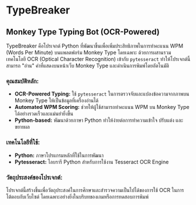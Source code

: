 # TypeBreaker

## Monkey Type Typing Bot (OCR-Powered)

TypeBreaker คือโปรเจกต์ Python ที่พัฒนาขึ้นเพื่อเพิ่มประสิทธิภาพในการทำคะแนน WPM (Words Per Minute) บนแพลตฟอร์ม Monkey Type โดยเฉพาะ ด้วยการผสานรวมเทคโนโลยี OCR (Optical Character Recognition) เข้ากับ `pytesseract` ทำให้โปรเจกต์นี้สามารถ "อ่าน" คำที่แสดงบนหน้าเว็บ Monkey Type และดำเนินการพิมพ์โดยอัตโนมัติ

### คุณสมบัติหลัก:

* **OCR-Powered Typing:** ใช้ `pytesseract` ในการตรวจจับและแปลงข้อความจากภาพบน Monkey Type ให้เป็นข้อมูลที่เครื่องอ่านได้
* **Automated WPM Scoring:** ช่วยให้ผู้ใช้สามารถทำคะแนน WPM บน Monkey Type ได้อย่างรวดเร็วและแม่นยำยิ่งขึ้น
* **Python-based:** พัฒนาด้วยภาษา Python ทำให้ง่ายต่อการทำความเข้าใจ ปรับแต่ง และขยายผล

### เทคโนโลยีที่ใช้:

* **Python:** ภาษาโปรแกรมหลักที่ใช้ในการพัฒนา
* **Pytesseract:** ไลบรารี Python สำหรับการใช้งาน Tesseract OCR Engine

### วัตถุประสงค์ของโปรเจกต์:

โปรเจกต์นี้สร้างขึ้นเพื่อวัตถุประสงค์ในการศึกษาและสำรวจความเป็นไปได้ของการใช้ OCR ในการโต้ตอบกับเว็บไซต์ โดยเฉพาะอย่างยิ่งในบริบทของเกมหรือการทดสอบการพิมพ์
